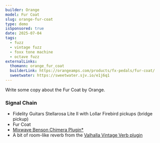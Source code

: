 ```yaml
---
builder: Orange
model: Fur Coat
slug: orange-fur-coat
type: demo
isSponsored: true
date: 2025-07-04
tags:
  - fuzz
  - vintage fuzz
  - foxx tone machine
  - octave fuzz
externalLinks:
  thomann: orange_fur_coat
  builderLink: https://orangeamps.com/products/fx-pedals/fur-coat/
  sweetwater: https://sweetwater.sjv.io/e1j6q1
---
```


Write some copy about the Fur Coat by Orange.

### Signal Chain

- Fidelity Guitars Stellarosa Lite II with Lollar Firebird pickups (bridge pickup)
- Fur Coat
- [Mixwave Benson Chimera Plugin*](https://sweetwater.sjv.io/B0N2PL)
- A bit of room-like reverb from the [Valhalla Vintage Verb plugin](https://valhalladsp.com/shop/reverb/valhalla-vintage-verb/)
